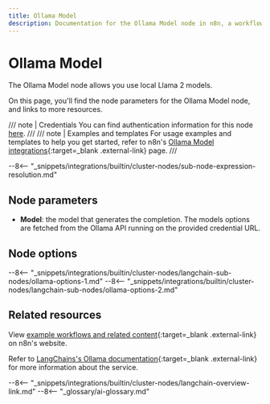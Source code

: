 ```yaml
---
title: Ollama Model
description: Documentation for the Ollama Model node in n8n, a workflow automation platform. Includes details of operations and configuration, and links to examples and credentials information.
---
```


# Ollama Model

The Ollama Model node allows you use local Llama 2 models.

On this page, you'll find the node parameters for the Ollama Model node, and links to more resources.

/// note | Credentials
You can find authentication information for this node [here](/integrations/builtin/credentials/ollama/).
///
/// note | Examples and templates
For usage examples and templates to help you get started, refer to n8n's [Ollama Model integrations](https://n8n.io/integrations/ollama-model/){:target=_blank .external-link} page.
///	

--8<-- "_snippets/integrations/builtin/cluster-nodes/sub-node-expression-resolution.md"

## Node parameters

* **Model**: the model that generates the completion. The models options are fetched from the Ollama API running on the provided credential URL.

## Node options

--8<-- "_snippets/integrations/builtin/cluster-nodes/langchain-sub-nodes/ollama-options-1.md"
--8<-- "_snippets/integrations/builtin/cluster-nodes/langchain-sub-nodes/ollama-options-2.md"

## Related resources

View [example workflows and related content](https://n8n.io/integrations/ollama-model/){:target=_blank .external-link} on n8n's website.

Refer to [LangChains's Ollama documentation](https://js.langchain.com/docs/modules/model_io/models/llms/integrations/ollama){:target=_blank .external-link} for more information about the service.

--8<-- "_snippets/integrations/builtin/cluster-nodes/langchain-overview-link.md"
--8<-- "_glossary/ai-glossary.md"
